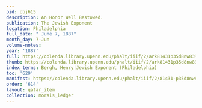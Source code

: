 ```yaml
---
pid: obj615
description: An Honor Well Bestowed.
publication: The Jewish Exponent
location: Philadelphia
full_date: " June 7, 1887"
month_day: 7-Jun
volume-notes:
year: '1887'
full: https://colenda.library.upenn.edu/phalt/iiif/2/ark81431p35d8nw83%2FSHA256E-s6842889--2014daa8a899c122d4137865d7305dd03c0976bb249eb84490a270e9dde57bb8.jpeg/full/3500,/0/default.jpg
thumb: https://colenda.library.upenn.edu/phalt/iiif/2/ark81431p35d8nw83%2FSHA256E-s6842889--2014daa8a899c122d4137865d7305dd03c0976bb249eb84490a270e9dde57bb8.jpeg/full/!200,200/0/default.jpg
index_terms: Bergh, Henry|Jewish Exponent (Philadelphia)
toc: '629'
manifest: https://colenda.library.upenn.edu/phalt/iiif/2/81431-p35d8nw83/manifest
order: '614'
layout: qatar_item
collection: morais_ledger
---
```

